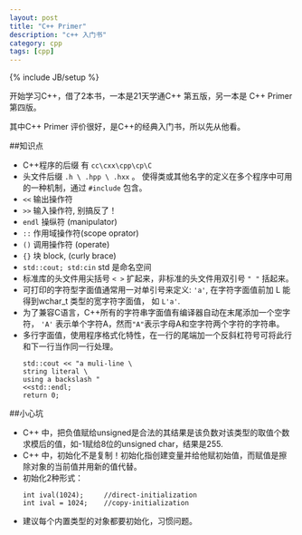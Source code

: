 ```yaml
---
layout: post
title: "C++ Primer"
description: "c++ 入门书"
category: cpp
tags: [cpp]
---
```

{% include JB/setup %}


开始学习C++，借了2本书，一本是21天学通C++ 第五版，另一本是 C++ Primer 第四版。

其中C++ Primer 评价很好，是C++的经典入门书，所以先从他看。


##知识点
- C++程序的后缀 有 `cc\cxx\cpp\cp\C`
- 头文件后缀 `.h \ .hpp \ .hxx` 。 使得类或其他名字的定义在多个程序中可用的一种机制，通过 `#include` 包含。
- `<<` 输出操作符
- `>>` 输入操作符, 别搞反了！
- `endl` 操纵符 (manipulator) 
- `::` 作用域操作符(scope oprator) 
- `()` 调用操作符 (operate)
- `{}` 块 block, (curly brace)
- `std::cout; std:cin` std 是命名空间
- 标准库的头文件用尖括号 `< >` 扩起来，非标准的头文件用双引号 `" "` 括起来。 
- 可打印的字符型字面值通常用一对单引号来定义: `'a'`, 在字符字面值前加 L 能得到wchar_t 类型的宽字符字面值， 如 `L'a'`.
- 为了兼容C语言，C++所有的字符串字面值有编译器自动在末尾添加一个空字符， `'A'` 表示单个字符A，然而`"A"`表示字母A和空字符两个字符的字符串。
- 多行字面值，使用程序格式化特性，在一行的尾端加一个反斜杠符号可将此行和下一行当作同一行处理。
	```
	std::cout << "a muli-line \
	string literal \
	using a backslash "
	<<std::endl;
	return 0;
	```

##小心坑
- C++ 中，把负值赋给unsigned是合法的其结果是该负数对该类型的取值个数求模后的值，如-1赋给8位的unsigned char，结果是255.
- C++ 中，初始化不是复制！初始化指创建变量并给他赋初始值，而赋值是擦除对象的当前值并用新的值代替。
- 初始化2种形式：
	```
	int ival(1024);		//direct-initialization
	int ival = 1024; 	//copy-initialization 
	```
- 建议每个内置类型的对象都要初始化，习惯问题。




